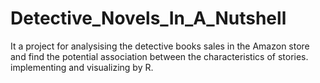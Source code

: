 # Detective_Novels_In_A_Nutshell
It a project for analysising the detective books sales in the Amazon store and find the potential association between the characteristics of stories. implementing and visualizing by R.
